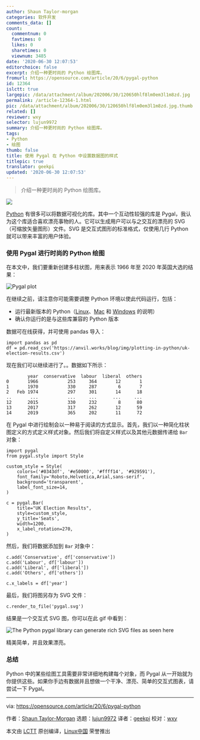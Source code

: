 ```yaml
---
author: Shaun Taylor-morgan
categories: 软件开发
comments_data: []
count:
  commentnum: 0
  favtimes: 0
  likes: 0
  sharetimes: 0
  viewnum: 3485
date: '2020-06-30 12:07:53'
editorchoice: false
excerpt: 介绍一种更时尚的 Python 绘图库。
fromurl: https://opensource.com/article/20/6/pygal-python
id: 12364
islctt: true
largepic: /data/attachment/album/202006/30/120650hlf8lm0em3l1m8zd.jpg
permalink: /article-12364-1.html
pic: /data/attachment/album/202006/30/120650hlf8lm0em3l1m8zd.jpg.thumb.jpg
related: []
reviewer: wxy
selector: lujun9972
summary: 介绍一种更时尚的 Python 绘图库。
tags:
- Python
- 绘图
thumb: false
title: 使用 Pygal 在 Python 中设置数据图的样式
titlepic: true
translator: geekpi
updated: '2020-06-30 12:07:53'
---
```



> 
> 介绍一种更时尚的 Python 绘图库。
> 
> 
> 


![](/data/attachment/album/202006/30/120650hlf8lm0em3l1m8zd.jpg)


[Python](https://opensource.com/article/20/4/plot-data-python) 有很多可以将数据可视化的库。其中一个互动性较强的库是 Pygal，我认为这个库适合喜欢漂亮事物的人。它可以生成用户可以与之交互的漂亮的 SVG（可缩放矢量图形）文件。SVG 是交互式图形的标准格式，仅使用几行 Python 就可以带来丰富的用户体验。


### 使用 Pygal 进行时尚的 Python 绘图


在本文中，我们要重新创建多柱状图，用来表示 1966 年至 2020 年英国大选的结果：


![Pygal plot](/data/attachment/album/202006/30/120757d0mm10o15vc3mx05.png "Pygal plot")


在继续之前，请注意你可能需要调整 Python 环境以使此代码运行，包括：


* 运行最新版本的 Python（[Linux](https://opensource.com/article/20/4/install-python-linux)、[Mac](https://opensource.com/article/19/5/python-3-default-mac) 和 [Windows](https://opensource.com/article/19/8/how-install-python-windows) 的说明）
* 确认你运行的是与这些库兼容的 Python 版本


数据可在线获得，并可使用 pandas 导入：



```
import pandas as pd
df = pd.read_csv('https://anvil.works/blog/img/plotting-in-python/uk-election-results.csv')

```

现在我们可以继续进行了。。数据如下所示：



```
        year  conservative  labour  liberal  others
0       1966           253     364       12       1
1       1970           330     287        6       7
2   Feb 1974           297     301       14      18
..       ...           ...     ...      ...     ...
12      2015           330     232        8      80
13      2017           317     262       12      59
14      2019           365     202       11      72

```

在 Pygal 中进行绘制会以一种易于阅读的方式显示。首先，我们以一种简化柱状图定义的方式定义样式对象。然后我们将自定义样式以及其他元数据传递给 `Bar` 对象：



```
import pygal
from pygal.style import Style

custom_style = Style(
    colors=('#0343df', '#e50000', '#ffff14', '#929591'),
    font_family='Roboto,Helvetica,Arial,sans-serif',
    background='transparent',
    label_font_size=14,
)

c = pygal.Bar(
    title="UK Election Results",
    style=custom_style,
    y_title='Seats',
    width=1200,
    x_label_rotation=270,
)

```

然后，我们将数据添加到 `Bar` 对象中：



```
c.add('Conservative', df['conservative'])
c.add('Labour', df['labour'])
c.add('Liberal', df['liberal'])
c.add('Others', df['others'])

c.x_labels = df['year']

```

最后，我们将图另存为 SVG 文件：



```
c.render_to_file('pygal.svg')

```

结果是一个交互式 SVG 图，你可以在此 gif 中看到：


![The Python pygal library can generate rich SVG files as seen here](/data/attachment/album/202006/30/120851h5a1f2jafj1ajfh6.gif "The Python pygal library can generate rich SVG files as seen here")


精美简单，并且效果漂亮。


### 总结


Python 中的某些绘图工具需要非常详细地构建每个对象，而 Pygal 从一开始就为你提供这些。如果你手边有数据并且想做一个干净、漂亮、简单的交互式图表，请尝试一下 Pygal。




---


via: <https://opensource.com/article/20/6/pygal-python>


作者：[Shaun Taylor-Morgan](https://opensource.com/users/shaun-taylor-morgan) 选题：[lujun9972](https://github.com/lujun9972) 译者：[geekpi](https://github.com/geekpi) 校对：[wxy](https://github.com/wxy)


本文由 [LCTT](https://github.com/LCTT/TranslateProject) 原创编译，[Linux中国](https://linux.cn/) 荣誉推出